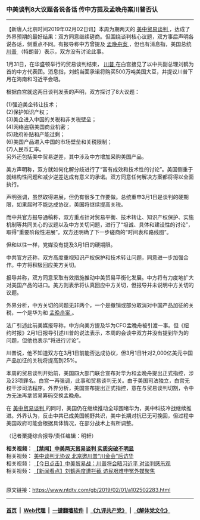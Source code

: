 ### 中美谈判8大议题各说各话 传中方提及孟晚舟案川普否认
------------------------

<div class="post_content">
 <p>
  【新唐人北京时间2019年02月02日讯】本周为期两天的
  <a href="https://www.ntdtv.com/gb/34765.htm">
   美中贸易谈判
  </a>
  ，达成了外界预期的最好结果：双方同意继续磋商。但围绕谈判核心议题，双方事后声明各说各话，侧重点不同。有报导称中方曾提及
  <a href="https://www.ntdtv.com/gb/孟晚舟案.htm">
   孟晚舟案
  </a>
  ，但也有消息指，美国总统
  <a href="https://www.ntdtv.com/gb/川普.htm">
   川普
  </a>
  （特朗普）表示，双方没有讨论此事。
 </p>
 <p>
  1月31日，在华盛顿举行的贸易谈判结束，
  <a href="https://www.ntdtv.com/gb/川普.htm">
   川普
  </a>
  在白宫接见了以中共副总理刘鹤为首的中方代表团。消息指，刘鹤当面承诺将购买500万吨美国大豆，并提议川普下月在海南和习近平会晤。
 </p>
 <p>
  根据白宫就这两日谈判发表的声明，双方探讨了8大议题：
 </p>
 <p>
  (1)强迫美企转让技术；
  <br>
   (2)保护知识产权；
   <br/>
   (3)美企进入中国的关税和非关税壁垒；
   <br/>
   (4)网络盗窃美国商业机密；
   <br/>
   (5)政府补贴和产能过剩；
   <br/>
   (6)美国产品进入中国的市场壁垒和关税限制；
   <br/>
   (7)人民币汇率。
   <br/>
   另外还包括美中贸易逆差，其中涉及中方增加采购美国产品。
  </br>
 </p>
 <p>
  美方声明称，双方就如何化解分歧进行了“富有成效和技术性的讨论”。美国侧重于就结构性问题和减少逆差达成有意义的承诺。双方同意任何解决方案都将得以全面执行。
 </p>
 <p>
  声明强调，虽然取得进展，但仍有很多工作要做。总统重申3月1日是谈判的硬期限，如果届时不能达成协议，美国将继续提高关税。
 </p>
 <p>
  而中共官方报导通稿称，双方重点针对贸易平衡、技术转让、知识产权保护、实施机制等共同关心的议题以及中方关切问题，进行了“坦诚、具体和建设性的讨论”，取得“重要阶段性进展”。双方还明确了下一步磋商的“时间表和路线图”。
 </p>
 <p>
  但和以往一样，党媒没有提及3月1日的硬期限。
 </p>
 <p>
  中共官方还称，双方高度重视知识产权保护和技术转让问题，同意进一步加强合作。中方将积极回应美方关切。
 </p>
 <p>
  报导并称，双方同意采取有效措施推动中美贸易平衡化发展。中方将有力度地扩大对美国产品的进口。美方则表示将认真回应中方关切，但报导并未说明中方关切的议题。
 </p>
 <p>
  外界分析，中方关切的问题无非两个，一个是撤销或部分取消对中国产品加征的关税，一个是华为和
  <a href="https://www.ntdtv.com/gb/孟晚舟案.htm">
   孟晚舟案
  </a>
  。
 </p>
 <p>
  法广引述此前美媒报导称，中方向美方提及华为CFO孟晚舟被引渡一事。但《纽约时报》2月1日报导引述川普的说法表示，本周的会谈中双方并没有提到华为的问题，但他也表示“将进行讨论”。
 </p>
 <p>
  川普说，他不知道双方在3月1日前能否达成协议，但3月1日针对2,000亿美元中国产品加征的关税将提高到25%。
 </p>
 <p>
  本周的贸易谈判开始前，美国四大部门联合宣布对华为和孟晚舟提出正式指控，涉及23项罪名。白宫一再强调，此事和贸易谈判无关。由于美国司法独立，白宫无权干涉司法程序。外界分析，美国宣布提出正式指控，意在与贸易谈判切割，令中方无法再拿贸易筹码交换孟晚舟。
 </p>
 <p>
  在
  <a href="https://www.ntdtv.com/gb/34765.htm">
   美中贸易谈判
  </a>
  的同时，美国仍在继续推动全球围堵华为，美中科技冷战继续推进。外界认为，反击中共已成美国朝野共识，美中长期对抗已无可挽回，但过程中美国政府可能会根据具体情况，在部分战术上有所调整。
 </p>
 <p>
  （记者栗捷综合报导/责任编辑：明轩）
 </p>
 <p>
  <strong>
   相关视频：
   <a href="https://www.ntdtv.com/b5/2019/02/01/a102502430.html">
    【禁闻】中美两天贸易谈判 实质突破不明显
   </a>
  </strong>
  <br/>
  相关视频：
  <a href="https://www.ntdtv.com/b5/2019/02/01/a102502477.html">
   美中谈判无协议 北京邀川普“川金会”后访华
  </a>
  <br/>
  相关视频：
  <a href="https://www.ntdtv.com/b5/2019/02/01/a102502311.html">
   【今日点击】中美贸易战：川普将会晤习近平 对谈判感乐观
  </a>
  <br/>
  相关视频：
  <a href="https://www.ntdtv.com/b5/2019/02/01/a102502412.html">
   【新闻看点】刘鹤两度遭拦截 访民艰难申冤外媒聚焦
  </a>
 </p>
 <div class="single_ad">
 </div>
</div>

<br/>原文链接：https://www.ntdtv.com/gb/2019/02/01/a102502283.html


------------------------
#### [首页](https://github.com/gfw-breaker/banned-news/blob/master/README.md) &nbsp;|&nbsp; [Web代理](https://github.com/labour-camp/helloworld) &nbsp;|&nbsp; [一键翻墙软件](https://github.com/gfw-breaker/nogfw/blob/master/README.md) &nbsp;|&nbsp; [《九评共产党》](https://github.com/gfw-breaker/9ping.md/blob/master/README.md#九评之一评共产党是什么) &nbsp;|&nbsp; [《解体党文化》](https://github.com/gfw-breaker/jtdwh.md/blob/master/README.md#绪论)

